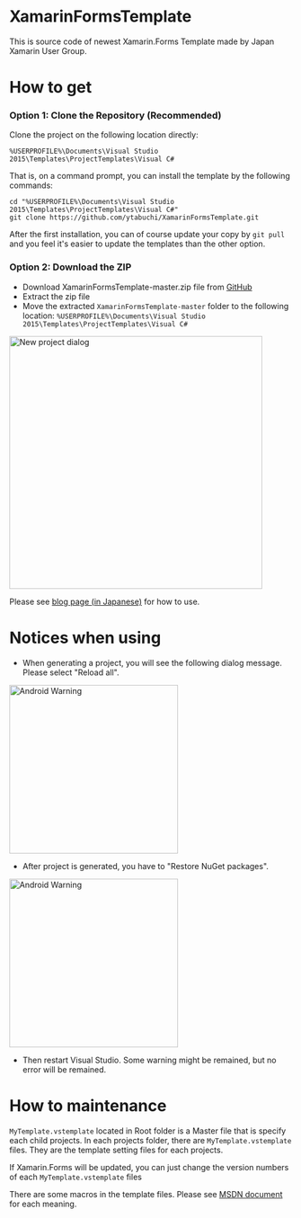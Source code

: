 # XamarinFormsTemplate

This is source code of newest Xamarin.Forms Template made by Japan Xamarin User Group.

# How to get

### Option 1: Clone the Repository (Recommended)

Clone the project on the following location directly:

```%USERPROFILE%\Documents\Visual Studio 2015\Templates\ProjectTemplates\Visual C#```

That is, on a command prompt, you can install the template by the following commands:

```
cd "%USERPROFILE%\Documents\Visual Studio 2015\Templates\ProjectTemplates\Visual C#"
git clone https://github.com/ytabuchi/XamarinFormsTemplate.git
```

After the first installation, you can of course update your copy by ```git pull``` and you feel it's easier to update the templates than the other option.

### Option 2: Download the ZIP

- Download XamarinFormsTemplate-master.zip file from [GitHub](https://github.com/ytabuchi/XamarinFormsTemplate/archive/master.zip)
- Extract the zip file
- Move the extracted ```XamarinFormsTemplate-master``` folder to the following location:
```%USERPROFILE%\Documents\Visual Studio 2015\Templates\ProjectTemplates\Visual C#```


<img src="https://github.com/ytabuchi/XamarinFormsTemplate/blob/master/NewProject.png" alt="New project dialog" width="450" />

Please see [blog page (in Japanese)](http://ytabuchi.hatenablog.com/entry/vs-xf-template) for how to use.

# Notices when using

- When generating a project, you will see the following dialog message. Please select "Reload all".

<img src="https://github.com/ytabuchi/XamarinFormsTemplate/blob/master/01-Android_warning.png" alt="Android Warning" width="300" />

- After project is generated, you have to "Restore NuGet packages".

<img src="https://github.com/ytabuchi/XamarinFormsTemplate/blob/master/02-RestoreNuGet.png" alt="Android Warning" width="300" />

- Then restart Visual Studio. Some warning might be remained, but no error will be remained.


# How to maintenance

`MyTemplate.vstemplate` located in Root folder is a Master file that is specify each child projects.
In each projects folder, there are `MyTemplate.vstemplate` files. They are the template setting files for each projects.

If Xamarin.Forms will be updated, you can just change the version numbers of each `MyTemplate.vstemplate` files

There are some macros in the template files. Please see [MSDN document](https://msdn.microsoft.com/ja-jp/library/eehb4faa.aspx) for each meaning.
